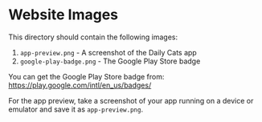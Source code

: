 # Website Images

This directory should contain the following images:

1. `app-preview.png` - A screenshot of the Daily Cats app
2. `google-play-badge.png` - The Google Play Store badge

You can get the Google Play Store badge from:
https://play.google.com/intl/en_us/badges/

For the app preview, take a screenshot of your app running on a device or emulator and save it as `app-preview.png`. 